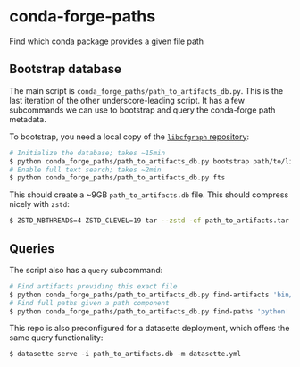 # conda-forge-paths

Find which conda package provides a given file path

## Bootstrap database

The main script is `conda_forge_paths/path_to_artifacts_db.py`. This is the last iteration of the
other underscore-leading script. It has a few subcommands we can use to bootstrap and query
the conda-forge path metadata.

To bootstrap, you need a local copy of the [`libcfgraph` repository](https://github.com/regro/libcfgraph):

```bash
# Initialize the database; takes ~15min
$ python conda_forge_paths/path_to_artifacts_db.py bootstrap path/to/libcfgraph-repo/artifacts
# Enable full text search; takes ~2min
$ python conda_forge_paths/path_to_artifacts_db.py fts
```

This should create a ~9GB `path_to_artifacts.db` file. This should compress nicely with `zstd`:

```bash
$ ZSTD_NBTHREADS=4 ZSTD_CLEVEL=19 tar --zstd -cf path_to_artifacts.tar.zst path_to_artifacts.db
```

## Queries

The script also has a `query` subcommand:

```bash
# Find artifacts providing this exact file
$ python conda_forge_paths/path_to_artifacts_db.py find-artifacts 'bin/python'
# Find full paths given a path component
$ python conda_forge_paths/path_to_artifacts_db.py find-paths 'python'
```

This repo is also preconfigured for a datasette deployment, which offers the same query functionality:

```
$ datasette serve -i path_to_artifacts.db -m datasette.yml
```
